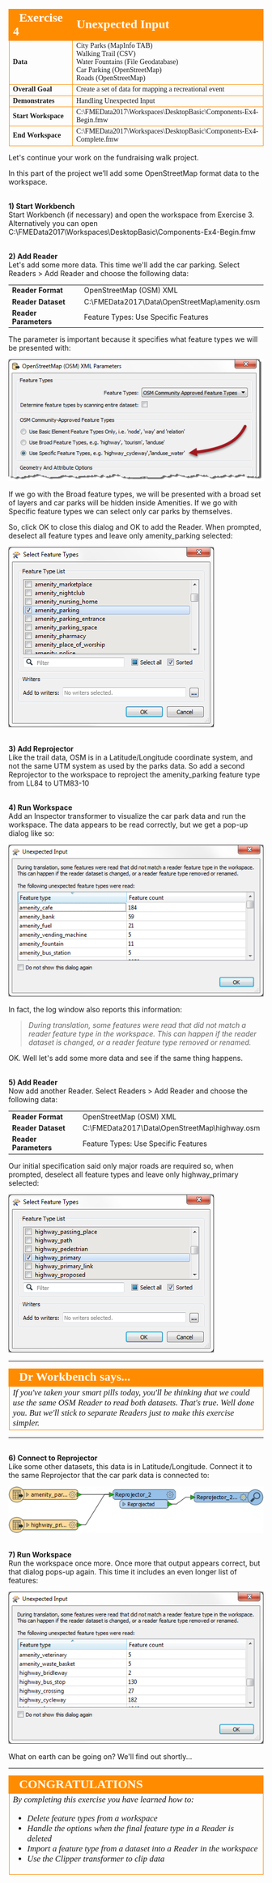 <!--Exercise Section-->


<table style="border-spacing: 0px;border-collapse: collapse;font-family:serif">
<tr>
<td width=25% style="vertical-align:middle;background-color:darkorange;border: 2px solid darkorange">
<i class="fa fa-cogs fa-lg fa-pull-left fa-fw" style="color:white;padding-right: 12px;vertical-align:text-top"></i>
<span style="color:white;font-size:x-large;font-weight: bold">Exercise 4</span>
</td>
<td style="border: 2px solid darkorange;background-color:darkorange;color:white">
<span style="color:white;font-size:x-large;font-weight: bold">Unexpected Input</span>
</td>
</tr>

<tr>
<td style="border: 1px solid darkorange; font-weight: bold">Data</td>
<td style="border: 1px solid darkorange">City Parks (MapInfo TAB)<br>Walking Trail (CSV)<br>Water Fountains (File Geodatabase)<br>Car Parking (OpenStreetMap)<br>Roads (OpenStreetMap)</td>
</tr>

<tr>
<td style="border: 1px solid darkorange; font-weight: bold">Overall Goal</td>
<td style="border: 1px solid darkorange">Create a set of data for mapping a recreational event</td>
</tr>

<tr>
<td style="border: 1px solid darkorange; font-weight: bold">Demonstrates</td>
<td style="border: 1px solid darkorange">Handling Unexpected Input</td>
</tr>

<tr>
<td style="border: 1px solid darkorange; font-weight: bold">Start Workspace</td>
<td style="border: 1px solid darkorange">C:\FMEData2017\Workspaces\DesktopBasic\Components-Ex4-Begin.fmw</td>
</tr>

<tr>
<td style="border: 1px solid darkorange; font-weight: bold">End Workspace</td>
<td style="border: 1px solid darkorange">C:\FMEData2017\Workspaces\DesktopBasic\Components-Ex4-Complete.fmw</td>
</tr>

</table>


Let's continue your work on the fundraising walk project.

In this part of the project we’ll add some OpenStreetMap format data to the workspace.


<br>**1) Start Workbench**
<br>Start Workbench (if necessary) and open the workspace from Exercise 3. Alternatively you can open C:\FMEData2017\Workspaces\DesktopBasic\Components-Ex4-Begin.fmw


<br>**2) Add Reader**
<br>Let's add some more data. This time we'll add the car parking. Select Readers > Add Reader and choose the following data:

<table style="border: 0px">

<tr>
<td style="font-weight: bold">Reader Format</td>
<td style="">OpenStreetMap (OSM) XML</td>
</tr>

<tr>
<td style="font-weight: bold">Reader Dataset</td>
<td style="">C:\FMEData2017\Data\OpenStreetMap\amenity.osm</td>
</tr>

<tr>
<td style="font-weight: bold">Reader Parameters</td>
<td style="">Feature Types: Use Specific Features</td>
</tr>

</table>

The parameter is important because it specifies what feature types we will be presented with:

![](./Images/Img4.76.Ex2.OSMParametersDialog.png)

If we go with the Broad feature types, we will be presented with a broad set of layers and car parks will be hidden inside Amenities. If we go with Specific feature types we can select only car parks by themselves.

So, click OK to close this dialog and OK to add the Reader. When prompted, deselect all feature types and leave only amenity_parking selected:

![](./Images/Img4.77.Ex2.OSMFeatureTypes.png)


<br>**3) Add Reprojector**
<br>Like the trail data, OSM is in a Latitude/Longitude coordinate system, and not the same UTM system as used by the parks data. So add a second Reprojector to the workspace to reproject the amenity_parking feature type from LL84 to UTM83-10


<br>**4) Run Workspace**
<br>Add an Inspector transformer to visualize the car park data and run the workspace. The data appears to be read correctly, but we get a pop-up dialog like so:

![](./Images/Img4.84.Ex2.UnexpectedInput.png)

In fact, the log window also reports this information:

> *During translation, some features were read that did not match a reader feature type in the workspace.  This can happen if the reader dataset is changed, or a reader feature type removed or renamed.*

OK. Well let's add some more data and see if the same thing happens.


<br>**5) Add Reader**
<br>Now add another Reader. Select Readers > Add Reader and choose the following data:

<table style="border: 0px">

<tr>
<td style="font-weight: bold">Reader Format</td>
<td style="">OpenStreetMap (OSM) XML</td>
</tr>

<tr>
<td style="font-weight: bold">Reader Dataset</td>
<td style="">C:\FMEData2017\Data\OpenStreetMap\highway.osm</td>
</tr>

<tr>
<td style="font-weight: bold">Reader Parameters</td>
<td style="">Feature Types: Use Specific Features</td>
</tr>

</table>

Our initial specification said only major roads are required so, when prompted, deselect all feature types and leave only highway_primary selected:

![](./Images/Img4.73.Ex2.RoadFeatureTypes.png)

---

<!--Person X Says Section-->

<table style="border-spacing: 0px">
<tr>
<td style="vertical-align:middle;background-color:darkorange;border: 2px solid darkorange">
<i class="fa fa-quote-left fa-lg fa-pull-left fa-fw" style="color:white;padding-right: 12px;vertical-align:text-top"></i>
<span style="color:white;font-size:x-large;font-weight: bold;font-family:serif">Dr Workbench says...</span>
</td>
</tr>

<tr>
<td style="border: 1px solid darkorange">
<span style="font-family:serif; font-style:italic; font-size:larger">
If you've taken your smart pills today, you'll be thinking that we could use the same OSM Reader to read both datasets. That's true. Well done you. But we'll stick to separate Readers just to make this exercise simpler.
</span>
</td>
</tr>
</table>

---

<br>**6) Connect to Reprojector**
<br>Like some other datasets, this data is in Latitude/Longitude. Connect it to the same Reprojector that the car park data is connected to:

![](./Images/Img4.89.Ex4.ConnectToReprojector.png)


<br>**7) Run Workspace**
<br>Run the workspace once more. Once more that output appears correct, but that dialog pops-up again. This time it includes an even longer list of features:

![](./Images/Img4.90.Ex4.MoreUnexpectedInput.png)

What on earth can be going on? We'll find out shortly...

---

<!--Exercise Congratulations Section--> 

<table style="border-spacing: 0px">
<tr>
<td style="vertical-align:middle;background-color:darkorange;border: 2px solid darkorange">
<i class="fa fa-thumbs-o-up fa-lg fa-pull-left fa-fw" style="color:white;padding-right: 12px;vertical-align:text-top"></i>
<span style="color:white;font-size:x-large;font-weight: bold;font-family:serif">CONGRATULATIONS</span>
</td>
</tr>

<tr>
<td style="border: 1px solid darkorange">
<span style="font-family:serif; font-style:italic; font-size:larger">
By completing this exercise you have learned how to:
<br>
<ul><li>Delete feature types from a workspace</li>
<li>Handle the options when the final feature type in a Reader is deleted</li>
<li>Import a feature type from a dataset into a Reader in the workspace</li>
<li>Use the Clipper transformer to clip data</li></ul>
</span>
</td>
</tr>
</table>